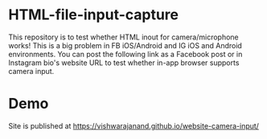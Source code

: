# HTML-file-input-capture
This repository is to test whether HTML inout for camera/microphone works! This is a big problem in FB iOS/Android and IG iOS and Android environments.
You can post the following link as a Facebook post or in Instagram bio's website URL to test whether in-app browser supports camera input.

# Demo
Site is published at https://vishwarajanand.github.io/website-camera-input/
